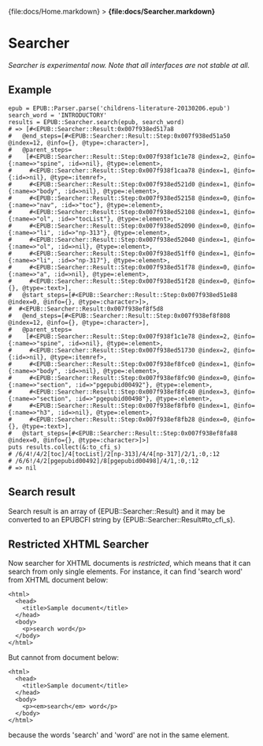 {file:docs/Home.markdown} > **{file:docs/Searcher.markdown}**

Searcher
========

*Searcher is experimental now. Note that all interfaces are not stable at all.*

Example
-------

    epub = EPUB::Parser.parse('childrens-literature-20130206.epub')
    search_word = 'INTRODUCTORY'
    results = EPUB::Searcher.search(epub, search_word)
    # => [#<EPUB::Searcher::Result:0x007f938ed517a8
    #   @end_steps=[#<EPUB::Searcher::Result::Step:0x007f938ed51a50 @index=12, @info={}, @type=:character>],
    #   @parent_steps=
    #    [#<EPUB::Searcher::Result::Step:0x007f938f1c1e78 @index=2, @info={:name=>"spine", :id=>nil}, @type=:element>,
    #     #<EPUB::Searcher::Result::Step:0x007f938f1caa78 @index=1, @info={:id=>nil}, @type=:itemref>,
    #     #<EPUB::Searcher::Result::Step:0x007f938ed521d0 @index=1, @info={:name=>"body", :id=>nil}, @type=:element>,
    #     #<EPUB::Searcher::Result::Step:0x007f938ed52158 @index=0, @info={:name=>"nav", :id=>"toc"}, @type=:element>,
    #     #<EPUB::Searcher::Result::Step:0x007f938ed52108 @index=1, @info={:name=>"ol", :id=>"tocList"}, @type=:element>,
    #     #<EPUB::Searcher::Result::Step:0x007f938ed52090 @index=0, @info={:name=>"li", :id=>"np-313"}, @type=:element>,
    #     #<EPUB::Searcher::Result::Step:0x007f938ed52040 @index=1, @info={:name=>"ol", :id=>nil}, @type=:element>,
    #     #<EPUB::Searcher::Result::Step:0x007f938ed51ff0 @index=1, @info={:name=>"li", :id=>"np-317"}, @type=:element>,
    #     #<EPUB::Searcher::Result::Step:0x007f938ed51f78 @index=0, @info={:name=>"a", :id=>nil}, @type=:element>,
    #     #<EPUB::Searcher::Result::Step:0x007f938ed51f28 @index=0, @info={}, @type=:text>],
    #   @start_steps=[#<EPUB::Searcher::Result::Step:0x007f938ed51e88 @index=0, @info={}, @type=:character>]>,
    #  #<EPUB::Searcher::Result:0x007f938ef8f5d8
    #   @end_steps=[#<EPUB::Searcher::Result::Step:0x007f938ef8f808 @index=12, @info={}, @type=:character>],
    #   @parent_steps=
    #    [#<EPUB::Searcher::Result::Step:0x007f938f1c1e78 @index=2, @info={:name=>"spine", :id=>nil}, @type=:element>,
    #     #<EPUB::Searcher::Result::Step:0x007f938ed51730 @index=2, @info={:id=>nil}, @type=:itemref>,
    #     #<EPUB::Searcher::Result::Step:0x007f938ef8fce0 @index=1, @info={:name=>"body", :id=>nil}, @type=:element>,
    #     #<EPUB::Searcher::Result::Step:0x007f938ef8fc90 @index=0, @info={:name=>"section", :id=>"pgepubid00492"}, @type=:element>,
    #     #<EPUB::Searcher::Result::Step:0x007f938ef8fc40 @index=3, @info={:name=>"section", :id=>"pgepubid00498"}, @type=:element>,
    #     #<EPUB::Searcher::Result::Step:0x007f938ef8fbf0 @index=1, @info={:name=>"h3", :id=>nil}, @type=:element>,
    #     #<EPUB::Searcher::Result::Step:0x007f938ef8fb28 @index=0, @info={}, @type=:text>],
    #   @start_steps=[#<EPUB::Searcher::Result::Step:0x007f938ef8fa88 @index=0, @info={}, @type=:character>]>]
    puts results.collect(&:to_cfi_s)
    # /6/4!/4/2[toc]/4[tocList]/2[np-313]/4/4[np-317]/2/1,:0,:12
    # /6/6!/4/2[pgepubid00492]/8[pgepubid00498]/4/1,:0,:12
    # => nil

Search result
-------------

Search result is an array of {EPUB::Searcher::Result} and it may be converted to an EPUBCFI string by {EPUB::Searcher::Result#to_cfi_s}.

Restricted XHTML Searcher
-------------------------

Now searcher for XHTML documents is *restricted*, which means that it can search from only single elements. For instance, it can find 'search word' from XHTML document below:

    <html>
      <head>
        <title>Sample document</title>
      </head>
      <body>
        <p>search word</p>
      </body>
    </html>

But cannot from document below:

    <html>
      <head>
        <title>Sample document</title>
      </head>
      <body>
        <p><em>search</em> word</p>
      </body>
    </html>

because the words 'search' and 'word' are not in the same element.
